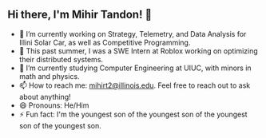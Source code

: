 ## Hi there, I'm Mihir Tandon! 👋
- 🔭 I’m currently working on Strategy, Telemetry, and Data Analysis for Illini Solar Car, as well as Competitive Programming.
- 💼 This past summer, I was a SWE Intern at Roblox working on optimizing their distributed systems.
- 🌱 I’m currently studying Computer Engineering at UIUC, with minors in math and physics.
- 📫 How to reach me: mihirt2@illinois.edu. Feel free to reach out to ask about anything!
- 😄 Pronouns: He/Him
- ⚡ Fun fact: I'm the youngest son of the youngest son of the youngest son of the youngest son.
